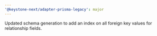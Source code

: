```yaml
---
'@keystone-next/adapter-prisma-legacy': major
---
```


Updated schema generation to add an index on all foreign key values for relationship fields.
